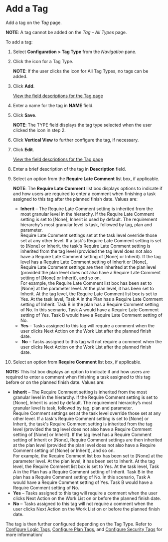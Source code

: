 # Add a Tag

Add a tag on the *Tag* page.

**NOTE**: A tag cannot be added on the *Tag – All Types* page.

To add a tag:

1.  Select **Configuration \> Tag Type** from the *Navigation* pane.

2.  Click the icon for a Tag Type.
    
    **NOTE**: If the user clicks the icon for All Tag Types, no tags can
    be added.

3.  Click **Add**. 
    
    [View the field descriptions for the Tag page](../Page_Desc/Tag.htm)

4.  Enter a name for the tag in **NAME** field.

5.  Click **Save**.
    
    **NOTE**: The TYPE field displays the tag type selected when the
    user clicked the icon in step 2.

6.  Click **Vertical View** to further configure the tag, if necessary.

7.  Click **Edit**.
    
    [View the field descriptions for the Tag page](../Page_Desc/Tag.htm)

8.  Enter a brief description of the tag in **Description** field.

9.  Select an option from the **Require Late Comment** list box, if
    applicable.
    
    **NOTE**: The **Require Late Comment** list box displays options to
    indicate if and how users are required to enter a comment when
    finishing a task assigned to this tag after the planned finish date.
    Values are:
    
      - **Inherit** – The Require Late Comment setting is inherited from
        the most granular level in the hierarchy. If the Require Late
        Comment setting is set to <span class="error9">\[None\]</span>,
        Inherit is used by default. The requirement hierarchy’s most
        granular level is task, followed by tag, plan and parameter.  
        Require Late Comment settings set at the task level override
        those set at any other level. If a task's Require Late Comment
        setting is set to <span class="error9">\[None\]</span> or
        Inherit, the task's Require Late Comment setting is inherited
        from the tag level (provided the tag level does not also have a
        Require Late Comment setting of
        <span class="error9">\[None\]</span> or Inherit). If the tag
        level has a Require Late Comment setting of Inherit or
        <span class="error9">\[None\]</span>, Require Late Comment
        settings are then inherited at the plan level (provided the plan
        level does not also have a Require Late Comment setting of
        <span class="error9">\[None\]</span> or Inherit), and so on.  
        For example, the Require Late Comment list box has been set to
        <span class="error9">\[None\]</span> at the parameter level. At
        the plan level, it has been set to Inherit. At the tag level,
        the Require Late Comment list box is set to Yes. At the task
        level, Task A in the Plan has a Require Late Comment setting of
        Inherit. Task B in the plan has a Require Comment setting of No.
        In this scenario, Task A would have a Require Late Comment
        setting of Yes. Task B would have a Require Late Comment setting
        of No. 
      - **Yes** – Tasks assigned to this tag will require a comment when
        the user clicks Next Action on the Work List after the planned
        finish date.
      -  **No** – Tasks assigned to this tag will not require a comment
        when the user clicks Next Action on the Work List after the
        planned finish date.

10. Select an option from **Require Comment** list box, if applicable.

**NOTE:** This list box displays an option to indicate if and how users
are required to enter a comment when finishing a task assigned to this
tag before or on the planned finish date. Values are:

  - **Inherit** – The Require Comment setting is inherited from the most
    granular level in the hierarchy. If the Require Comment setting is
    set to <span class="error9">\[None\]</span>, Inherit is used by
    default. The requirement hierarchy’s most granular level is task,
    followed by tag, plan and parameter.  
    Require Comment settings set at the task level override those set at
    any other level. If a task's Require Comment setting is set to
    <span class="error9">\[None\]</span> or Inherit, the task's Require
    Comment setting is inherited from the tag level (provided the tag
    level does not also have a Require Comment setting of
    <span class="error9">\[None\]</span> or Inherit). If the tag level
    has a Require Comment setting of Inherit or
    <span class="error9">\[None\]</span>, Require Comment settings are
    then inherited at the plan level (provided the plan level does not
    also have a Require Comment setting of
    <span class="error9">\[None\]</span> or Inherit), and so on.  
    For example, the Require Comment list box has been set to
    <span class="error9">\[None\]</span> at the parameter level. At the
    plan level, it has been set to Inherit. At the tag level, the
    Require Comment list box is set to Yes. At the task level, Task A in
    the Plan has a Require Comment setting of Inherit. Task B in the
    plan has a Require Comment setting of No. In this scenario, Task A
    would have a Require Comment setting of Yes. Task B would have a
    Require Comment setting of No. 
  - **Yes** – Tasks assigned to this tag will require a comment when the
    user clicks Next Action on the Work List on or before the planned
    finish date.
  - **No** – Tasks assigned to this tag will not require a comment when
    the user clicks Next Action on the Work List on or before the
    planned finish date.

The tag is then further configured depending on the Tag Type. Refer to
[Configure Logic Tags](Configure_Logic_Tags.htm), [Configure Plan
Tags](Configure_Project_Tags.htm), and [Configure Security
Tags](Configure_Security_Tags.htm) for more information/
